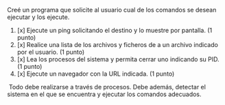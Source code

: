 Creé un programa que solicite al usuario cual de los comandos se desean ejecutar y los ejecute.

1. [x] Ejecute un ping solicitando el destino y lo muestre por pantalla. (1 punto)
2. [x] Realice una lista de los archivos y ficheros de a un archivo indicado por el usuario. (1 punto)
3. [x] Lea los procesos del sistema y permita cerrar uno indicando su PID. (1 punto)
4. [x] Ejecute un navegador con la URL indicada. (1 punto)

 Todo debe realizarse a través de procesos. Debe además, detectar el sistema en el que se encuentra y ejecutar los comandos adecuados.